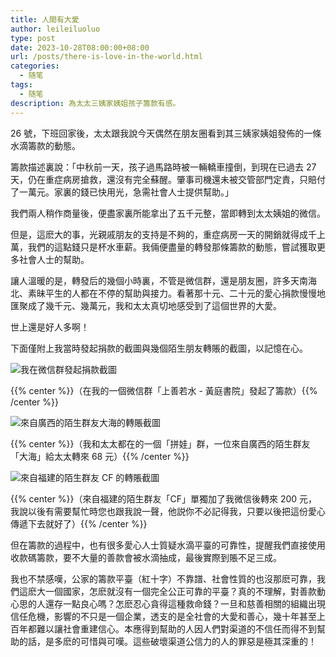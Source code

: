 ```yaml
---
title: 人間有大愛
author: leileiluoluo
type: post
date: 2023-10-28T08:00:00+08:00
url: /posts/there-is-love-in-the-world.html
categories:
  - 随笔
tags:
  - 随笔
description: 為太太三姨家姨姐孩子籌款有感。
---
```


26 號，下班回家後，太太跟我說今天偶然在朋友圈看到其三姨家姨姐發佈的一條水滴籌款的動態。

籌款描述裏說：「中秋前一天，孩子過馬路時被一輛轎車撞倒，到現在已過去 27 天，仍在重症病房搶救，還沒有完全蘇醒。肇事司機還未被交管部門定責，只賠付了一萬元。家裏的錢已快用光，急需社會人士提供幫助。」

我們兩人稍作商量後，便盡家裏所能拿出了五千元整，當即轉到太太姨姐的微信。

但是，這麽大的事，光親戚朋友的支持是不夠的，重症病房一天的開銷就得成千上萬，我們的這點錢只是杯水車薪。我倆便盡量的轉發那條籌款的動態，嘗試獲取更多社會人士的幫助。

讓人溫暖的是，轉發后的幾個小時裏，不管是微信群，還是朋友圈，許多天南海北、素昧平生的人都在不停的幫助與接力。看著那十元、二十元的愛心捐款慢慢地匯聚成了幾千元、幾萬元，我和太太真切地感受到了這個世界的大愛。

世上還是好人多啊！

下面僅附上我當時發起捐款的截圖與幾個陌生朋友轉賬的截圖，以記憶在心。

![我在微信群發起捐款截圖](https://leileiluoluo.github.io/static/images/uploads/2023/10/there-is-love-in-the-world-1.jpg#center)

{{% center %}}（在我的一個微信群「上善若水 - 黃庭書院」發起了籌款）{{% /center %}}

![來自廣西的陌生群友大海的轉賬截圖](https://leileiluoluo.github.io/static/images/uploads/2023/10/there-is-love-in-the-world-2.jpg#center)

{{% center %}}（我和太太都在的一個「拼娃」群，一位來自廣西的陌生群友「大海」給太太轉來 68 元）{{% /center %}}

![來自福建的陌生群友 CF 的轉賬截圖](https://leileiluoluo.github.io/static/images/uploads/2023/10/there-is-love-in-the-world-3.jpg#center)

{{% center %}}（來自福建的陌生群友「CF」單獨加了我微信後轉來 200 元，我說以後有需要幫忙時您也跟我說一聲，他説你不必記得我，只要以後把這份愛心傳遞下去就好了）{{% /center %}}

但在籌款的過程中，也有很多愛心人士質疑水滴平臺的可靠性，提醒我們直接使用收款碼籌款，要不大量的善款會被水滴抽成，最後實際到賬不足三成。

我也不禁感嘆，公家的籌款平臺（紅十字）不靠譜、社會性質的也沒那麽可靠，我們這麽大一個國家，怎麽就沒有一個完全公正可靠的平臺？真的不理解，對善款動心思的人還存一點良心嗎？怎麽忍心貪得這種救命錢？一旦和慈善相關的組織出現信任危機，影響的不只是一個企業，透支的是全社會的大愛和善心，幾十年甚至上百年都難以讓社會重建信心。本應得到幫助的人因人們對渠道的不信任而得不到幫助的話，是多麽的可惜與可嘆。這些破壞渠道公信力的人的罪惡是極其深重的！
